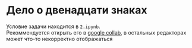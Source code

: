 # Дело о двенадцати знаках

Условие задачи находится в `2.ipynb`.  
Рекоммендуется открыть его в [google collab](https://colab.research.google.com), в остальных редакторах может что-то некорректно отображаться
